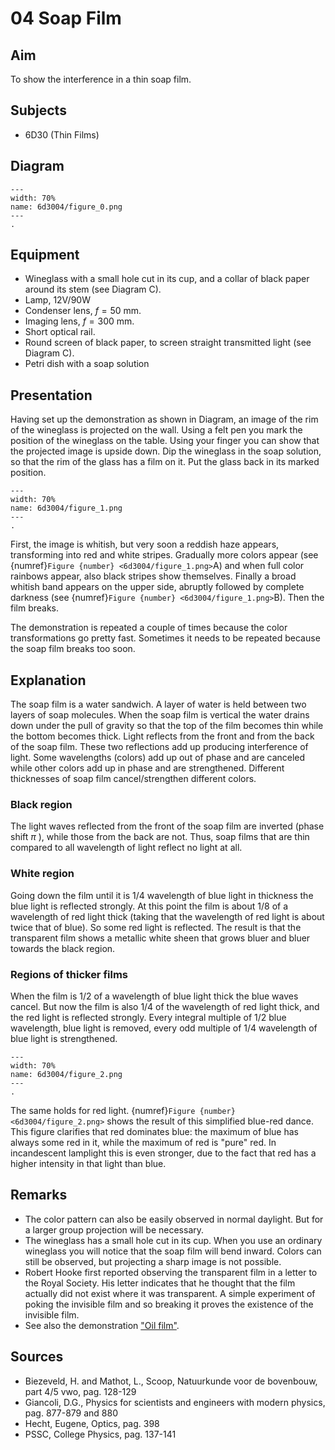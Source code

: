# 04 Soap Film 
  
## Aim   
 To show the interference in a thin soap film.    
  
## Subjects   
* 6D30 (Thin Films)   

## Diagram
   
```{figure} figures/figure_0.png  
---  
width: 70%  
name: 6d3004/figure_0.png  
---  
. 
```

## Equipment
- Wineglass with a small hole cut in its cup, and a collar of black paper around its stem (see Diagram C).
- Lamp, 12V/90W
- Condenser lens, $f=50 \mathrm{~mm}$.
- Imaging lens, $f=300 \mathrm{~mm}$.
- Short optical rail.
- Round screen of black paper, to screen straight transmitted light (see Diagram C).
- Petri dish with a soap solution
     
  
## Presentation   
Having set up the demonstration as shown in Diagram, an image of the rim of the wineglass is projected on the wall. Using a felt pen you mark the position of the wineglass on the table. Using your finger you can show that the projected image is upside down. Dip the wineglass in the soap solution, so that the rim of the glass has a film on it. Put the glass back in its marked position.   

```{figure} figures/figure_1.png  
---  
width: 70%  
name: 6d3004/figure_1.png  
---  
. 
```
First, the image is whitish, but very soon a reddish haze appears, transforming into red and white stripes. Gradually more colors appear (see {numref}`Figure {number} <6d3004/figure_1.png>`A) and when full color rainbows appear, also black stripes show themselves. Finally a broad whitish band appears on the upper side, abruptly followed by complete darkness (see {numref}`Figure {number} <6d3004/figure_1.png>`B). Then the film breaks.

The demonstration is repeated a couple of times because the color transformations go pretty fast. Sometimes it needs to be repeated because the soap film breaks too soon.   
  
## Explanation   
The soap film is a water sandwich. A layer of water is held between two layers of soap molecules. When the soap film is vertical the water drains down under the pull of gravity so that the top of the film becomes thin while the bottom becomes thick. Light reflects from the front and from the back of the soap film. These two reflections add up producing interference of light. Some wavelengths (colors) add up out of phase and are canceled while other colors add up in phase and are strengthened. Different thicknesses of soap film cancel/strengthen different colors.

### Black region

The light waves reflected from the front of the soap film are inverted (phase shift $\pi$ ), while those from the back are not. Thus, soap films that are thin compared to all wavelength of light reflect no light at all.

### White region

Going down the film until it is $1 / 4$ wavelength of blue light in thickness the blue light is reflected strongly. At this point the film is about $1 / 8$ of a wavelength of red light thick (taking that the wavelength of red light is about twice that of blue). So some red light is reflected. The result is that the transparent film shows a metallic white sheen that grows bluer and bluer towards the black region.

### Regions of thicker films

When the film is $1 / 2$ of a wavelength of blue light thick the blue waves cancel. But now the film is also $1 / 4$ of the wavelength of red light thick, and the red light is reflected strongly. Every integral multiple of $1 / 2$ blue wavelength, blue light is removed, every odd multiple of $1 / 4$ wavelength of blue light is strengthened.

```{figure} figures/figure_2.png  
---  
width: 70%  
name: 6d3004/figure_2.png  
---  
.
```

The same holds for red light. {numref}`Figure {number} <6d3004/figure_2.png>` shows the result of this simplified blue-red dance. This figure clarifies that red dominates blue: the maximum of blue has always some red in it, while the maximum of red is "pure" red. In incandescent lamplight this is even stronger, due to the fact that red has a higher intensity in that light than blue.  
  
## Remarks
 *  The color pattern can also be easily observed in normal daylight. But for a larger group projection will be necessary. 
 *  The wineglass has a small hole cut in its cup. When you use an ordinary wineglass you will notice that the soap film will bend inward. Colors can still be observed, but projecting a sharp image is not possible. 
 *  Robert Hooke first reported observing the transparent film in a letter to the Royal Society. His letter indicates that he thought that the film actually did not exist where it was transparent. A simple experiment of poking the invisible film and so breaking it proves the existence of the invisible film. 
 *  See also the demonstration ["Oil film"](/book/6%20optics/6D%20interference/6D30%20Thin%20Films/6D3003%20Oil%20Film/6D3003.md).
 
## Sources
 *  Biezeveld, H. and Mathot, L., Scoop, Natuurkunde voor de bovenbouw, part 4/5 vwo, pag. 128-129 
 *  Giancoli, D.G., Physics for scientists and engineers with modern physics, pag. 877-879 and 880 
 *  Hecht, Eugene, Optics, pag. 398 
 *  PSSC, College Physics, pag. 137-141
  